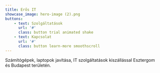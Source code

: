 ```yaml
---
title: Erős IT
showcase_image: hero-image (2).png
buttons:
    - text: Szolgáltatások
      url: '#'
      class: button trial animated shake
    - text: Kapcsolat
      url: '#'
      class: button learn-more smoothscroll
---
```


Számítógépek, laptopok javítása, IT szolgáltatások kiszállással Esztergom és Budapest területén.
